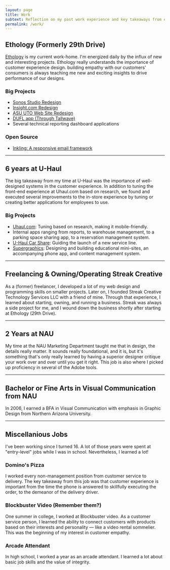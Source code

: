 ```yaml
---
layout: page
title: Work
subtext: Reflection on my past work experience and key takeaways from each.
permalink: /work/
---
```

## Ethology (Formerly 29th Drive)

[Ethology](http://www.ethology.com) is my current work-home. I'm energized daily by the influx of new and interesting projects. Ethology really understands the importance of customer experience design. building empathy with our customers' consumers is always teaching me new and exciting insights to drive performance of our designs.

### Big Projects

- [Sonos Studio Redesign](http://studio.sonos.com)
- [Insight.com Redesign](http://insight.com)
- [ASU UTO Web Site Redesign](http://uto.asu.edu)
- [DUFL app (Through Tallwave)](http://dufl.com)
- Several technical reporting dashboard applications

### Open Source

- [Inkling: A responsive email framework](http://github.com/ethology-co/inkling)

---------------------------------------

## 6 years at U-Haul

The big takeaway from my time at U-Haul was the importance of well-designed systems in the customer experience. In addition to tuning the front-end experience at Uhaul.com based on research, we found and executed several improvements to the in-store experience by tuning or creating better applications for employees to use.

### Big Projects

- [Uhaul.com](http://uhaul.com): Tuning based on research, making it mobile-friendly.
- Internal apps ranging from reports, to warehouse management, to a parking space sharing app, to a reservation management system.
- [U-Haul Car Share](http://uhaulcarshare.com): Guiding the launch of a new service line.
- [Supergraphics](http://uhaul.com/supergraphics): Designing and building educational mini-sites, an accompanying phone app, and content management system.

---------------------------------------

## Freelancing & Owning/Operating Streak Creative

As a (former) freelancer, I developed a lot of my web design and programming skills on smaller projects. Later on, I founded Streak Creative Technology Services LLC with a friend of mine. Through that experience, I learned about starting, owning, and running a business. Streak was always a side project for me, and I wound down the business shortly after starting at Ethology (29th Drive).

---------------------------------------

## 2 Years at NAU

My time at the NAU Marketing Department taught me that in design, the details really matter. It sounds really foundational, and it is, but it's something that's only really learned by having a superior designer critique your work over and over until you get it right. This job is also where I picked up proficiency in several of the Adobe tools.

---------------------------------------

## Bachelor or Fine Arts in Visual Communication from NAU

In 2006, I earned a BFA in Visual Communication with emphasis in Graphic Design from Northern Arizona University.

---------------------------------------

## Miscellanious Jobs

I've been working since I turned 16. A lot of those years were spent at "entry-level" jobs while I was in school. Nevertheless, I learned a lot!

### Domino's Pizza

I worked every non-management position from customer service to delivery. The key takeaway from this job was that customer experience is important from the time the phone is answered to skillfully executing the order, to the demeanor of the delivery driver.

### Blockbuster Video (Remember them?)

One summer in college, I worked at Blockbuster video. As a customer service person, I learned the ability to connect customers with products based on their interests and personality &mdash; like a video rental sommelier. This was the beginning of my interest in customer empathy.

### Arcade Attendant

In high school, I worked a year as an arcade attendant. I learned a lot about basic job skills and the value of integrity.
